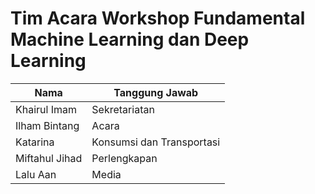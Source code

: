 # Tim Acara Workshop Fundamental Machine Learning dan Deep Learning
 | Nama | Tanggung Jawab |
 |--------|-----------------|
|Khairul Imam|Sekretariatan|
|Ilham Bintang|Acara|
|Katarina|Konsumsi dan Transportasi|
|Miftahul Jihad|Perlengkapan|
|Lalu Aan|Media|